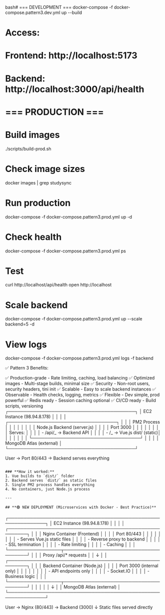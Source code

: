 bash# === DEVELOPMENT ===
docker-compose -f docker-compose.pattern3.dev.yml up --build

# Access:

# Frontend: http://localhost:5173

# Backend: http://localhost:3000/api/health

# === PRODUCTION ===

# Build images

./scripts/build-prod.sh

# Check image sizes

docker images | grep studysync

# Run production

docker-compose -f docker-compose.pattern3.prod.yml up -d

# Check health

docker-compose -f docker-compose.pattern3.prod.yml ps

# Test

curl http://localhost/api/health
open http://localhost

# Scale backend

docker-compose -f docker-compose.pattern3.prod.yml up --scale backend=5 -d

# View logs

docker-compose -f docker-compose.pattern3.prod.yml logs -f backend

✅ Pattern 3 Benefits:

✅ Production-grade - Rate limiting, caching, load balancing
✅ Optimized images - Multi-stage builds, minimal size
✅ Security - Non-root users, security headers, tini init
✅ Scalable - Easy to scale backend instances
✅ Observable - Health checks, logging, metrics
✅ Flexible - Dev simple, prod powerful
✅ Redis ready - Session caching optional
✅ CI/CD ready - Build scripts, versioning
┌─────────────────────────────────────────┐
│ EC2 Instance (98.94.8.178) │
│ │
│ ┌───────────────────────────────────┐ │
│ │ PM2 Process │ │
│ │ │ │
│ │ Node.js Backend (server.js) │ │
│ │ Port 3000 │ │
│ │ │ │
│ │ Serves: │ │
│ │ - /api/_ → Backend API │ │
│ │ - /_ → Vue.js dist/ (static)│ │
│ │ │ │
│ └───────────────────────────────────┘ │
│ │
│ MongoDB Atlas (external) │
└─────────────────────────────────────────┘

User → Port 80/443 → Backend serves everything

```

### **How it worked:**
1. Vue builds to `dist/` folder
2. Backend serves `dist/` as static files
3. Single PM2 process handles everything
4. No containers, just Node.js process

---

## **🟢 NEW DEPLOYMENT (Microservices with Docker - Best Practice)**
```

┌──────────────────────────────────────────────────────────────┐
│ EC2 Instance (98.94.8.178) │
│ │
│ ┌────────────────────────────────────────────────────────┐ │
│ │ Nginx Container (Frontend) │ │
│ │ Port 80/443 │ │
│ │ │ │
│ │ - Serves Vue.js static files │ │
│ │ - Reverse proxy to backend │ │
│ │ - SSL termination │ │
│ │ - Rate limiting │ │
│ │ - Caching │ │
│ └─────────────────┬──────────────────────────────────────┘ │
│ │ Proxy /api/\* requests │
│ ↓ │
│ ┌────────────────────────────────────────────────────────┐ │
│ │ Backend Container (Node.js) │ │
│ │ Port 3000 (internal only) │ │
│ │ │ │
│ │ - API endpoints only │ │
│ │ - Socket.IO │ │
│ │ - Business logic │ │
│ └─────────────────┬──────────────────────────────────────┘ │
│ │ │
│ ↓ │
│ MongoDB Atlas (external) │
└──────────────────────────────────────────────────────────────┘

User → Nginx (80/443) → Backend (3000)
↓
Static files served directly
